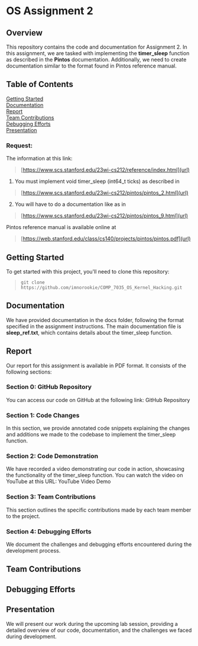 # OS Assignment 2

## Overview

This repository contains the code and documentation for Assignment 2. In this assignment, we are tasked with implementing the **timer_sleep** function as described in the **Pintos** documentation. Additionally, we need to create documentation similar to the format found in Pintos reference manual.

## Table of Contents
[Getting Started](#start)<br>
[Documentation](#documentation)<br>
[Report](#report)<br>
[Team Contributions](#team)<br>
[Debugging Efforts](#debugging)<br>
[Presentation](#presentation)<br>

### Request:

The information at this link: 

> [https://www.scs.stanford.edu/23wi-cs212/reference/index.html](url)


1.	You must implement void timer_sleep (int64_t ticks) as described in

>  [https://www.scs.stanford.edu/23wi-cs212/pintos/pintos_2.html](url)

2.	You will have to do a documentation like as in
> [https://www.scs.stanford.edu/23wi-cs212/pintos/pintos_9.html](url)

Pintos reference manual is available online at
> [https://web.stanford.edu/class/cs140/projects/pintos/pintos.pdf](url)

## Getting Started <a name="start"></a>

To get started with this project, you'll need to clone this repository:

> ``git clone https://github.com/imnorookie/COMP_7035_OS_Kernel_Hacking.git``


## Documentation <a name="documentation"></a>

We have provided documentation in the docs folder, following the format specified in the assignment instructions. The main documentation file is **sleep_ref.txt**, which contains details about the timer_sleep function.

## Report <a name="report"></a>

Our report for this assignment is available in PDF format. It consists of the following sections:

### Section 0: GitHub Repository
You can access our code on GitHub at the following link: GitHub Repository

### Section 1: Code Changes
In this section, we provide annotated code snippets explaining the changes and additions we made to the codebase to implement the timer_sleep function.

### Section 2: Code Demonstration
We have recorded a video demonstrating our code in action, showcasing the functionality of the timer_sleep function. You can watch the video on YouTube at this URL: YouTube Video Demo

### Section 3: Team Contributions
This section outlines the specific contributions made by each team member to the project.

### Section 4: Debugging Efforts
We document the challenges and debugging efforts encountered during the development process.


## Team Contributions <a name="team"></a>

## Debugging Efforts <a name="debugging"></a>

## Presentation <a name="presentation"></a>

We will present our work during the upcoming lab session, providing a detailed overview of our code, documentation, and the challenges we faced during development.

